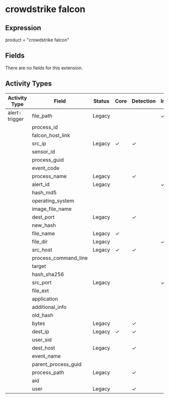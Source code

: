 crowdstrike falcon
==================

Expression
----------

product = "crowdstrike falcon"

Fields
------

There are no fields for this extension.

Activity Types
--------------

| Activity Type | Field                | Status | Core     | Detection | Informational |
| ------------- | -------------------- | ------ | -------- | --------- | ------------- |
| alert-trigger | file_path            | Legacy |          |           | &#10003;      |
|               | process_id           |        |          |           |               |
|               | falcon_host_link     |        |          |           |               |
|               | src_ip               | Legacy | &#10003; | &#10003;  |               |
|               | sensor_id            |        |          |           |               |
|               | process_guid         |        |          |           |               |
|               | event_code           |        |          |           |               |
|               | process_name         | Legacy |          | &#10003;  |               |
|               | alert_id             | Legacy |          |           | &#10003;      |
|               | hash_md5             |        |          |           |               |
|               | operating_system     |        |          |           |               |
|               | image_file_name      |        |          |           |               |
|               | dest_port            | Legacy |          | &#10003;  |               |
|               | new_hash             |        |          |           |               |
|               | file_name            | Legacy | &#10003; |           |               |
|               | file_dir             | Legacy |          |           | &#10003;      |
|               | src_host             | Legacy | &#10003; | &#10003;  |               |
|               | process_command_line |        |          |           |               |
|               | target               |        |          |           |               |
|               | hash_sha256          |        |          |           |               |
|               | src_port             | Legacy |          |           | &#10003;      |
|               | file_ext             |        |          |           |               |
|               | application          |        |          |           |               |
|               | additional_info      |        |          |           |               |
|               | old_hash             |        |          |           |               |
|               | bytes                | Legacy |          | &#10003;  |               |
|               | dest_ip              | Legacy | &#10003; | &#10003;  |               |
|               | user_sid             |        |          |           |               |
|               | dest_host            | Legacy |          | &#10003;  |               |
|               | event_name           |        |          |           |               |
|               | parent_process_guid  |        |          |           |               |
|               | process_path         | Legacy |          | &#10003;  |               |
|               | aid                  |        |          |           |               |
|               | user                 | Legacy |          | &#10003;  |               |

